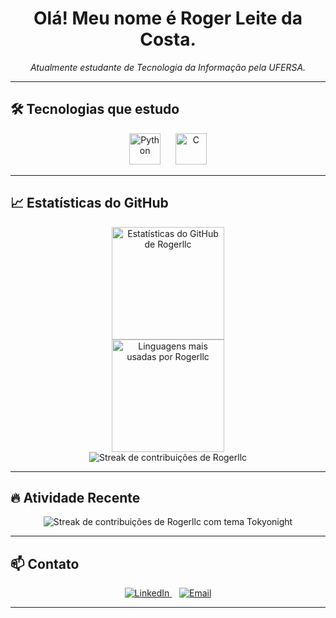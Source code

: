 <div align="center">
  <h1>Olá! Meu nome é Roger Leite da Costa.</h1>
  <p><em>Atualmente estudante de Tecnologia da Informação pela UFERSA.</em></p>
  </div>

---

## 🛠️ Tecnologias que estudo

<div align="center">
  <img src="https://cdn.jsdelivr.net/gh/devicons/devicon/icons/python/python-original.svg" width="50" height="50" alt="Python" />
  &nbsp;&nbsp;&nbsp;&nbsp; <img src="https://cdn.jsdelivr.net/gh/devicons/devicon/icons/c/c-original.svg" width="50" height="50" alt="C" />
</div>

---

## 📈 Estatísticas do GitHub

<div align="center">
  <img src="https://github-readme-stats.vercel.app/api?username=Rogerllc&show_icons=true&theme=transparent&hide_border=true&count_private=true" height="180em" alt="Estatísticas do GitHub de Rogerllc"/>
  <br> <img src="https://github-readme-stats.vercel.app/api/top-langs/?username=Rogerllc&layout=compact&theme=transparent&hide_border=true" height="180em" alt="Linguagens mais usadas por Rogerllc"/>
  <br>
  <img src="https://github-readme-streak-stats.herokuapp.com?user=Rogerllc&theme=transparent&hide_border=true" alt="Streak de contribuições de Rogerllc"/>
</div>

---

## 🔥 Atividade Recente

<div align="center">
  <img src="https://github-readme-streak-stats.herokuapp.com?user=Rogerllc&theme=tokyonight" alt="Streak de contribuições de Rogerllc com tema Tokyonight"/>

  </div>

---

## 📫 Contato

<div align="center">
  <a href="https://linkedin.com/in/[SEU_USUARIO_LINKEDIN_AQUI]" target="_blank">
    <img src="https://img.shields.io/badge/-LinkedIn-0077B5?style=for-the-badge&logo=linkedin&logoColor=white" alt="LinkedIn"/>
  </a>
  &nbsp;&nbsp; <a href="mailto:rogerlleite.rn@hotmail.com">
    <img src="https://img.shields.io/badge/-Email-0078D4?style=for-the-badge&logo=microsoftoutlook&logoColor=white" alt="Email"/>
  </a>
</div>

---
